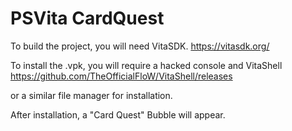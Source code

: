 # PSVita CardQuest
To build the project, you will need VitaSDK. https://vitasdk.org/

To install the .vpk, you will require a hacked console and VitaShell
https://github.com/TheOfficialFloW/VitaShell/releases

or a similar file manager for installation.

After installation, a "Card Quest" Bubble will appear.
